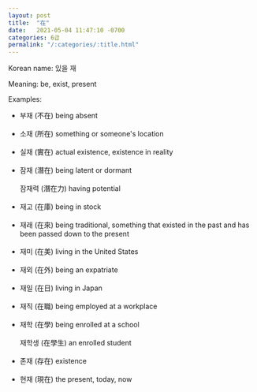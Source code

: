 ```yaml
---
layout: post
title:  "在"
date:   2021-05-04 11:47:10 -0700
categories: 6급
permalink: "/:categories/:title.html"
---
```


Korean name: 있을 재

Meaning: be, exist, present

Examples:
* 부재 (不在) being absent <br><br>
* 소재 (所在) something or someone's location <br><br>
* 실재 (實在) actual existence, existence in reality <br><br>
* 잠재 (潛在) being latent or dormant <br><br>
  잠재력 (潛在力) having potential <br><br>
* 재고 (在庫) being in stock <br><br>
* 재래 (在來) being traditional, something that existed in the past and has been passed down to the present <br><br>
* 재미 (在美) living in the United States <br><br>
* 재외 (在外) being an expatriate <br><br>
* 재일 (在日) living in Japan <br><br>
* 재직 (在職) being employed at a workplace <br><br>
* 재학 (在學) being enrolled at a school <br><br>
  재학생 (在學生) an enrolled student <br><br>
* 존재 (存在) existence <br><br>
* 현재 (現在) the present, today, now <br><br>